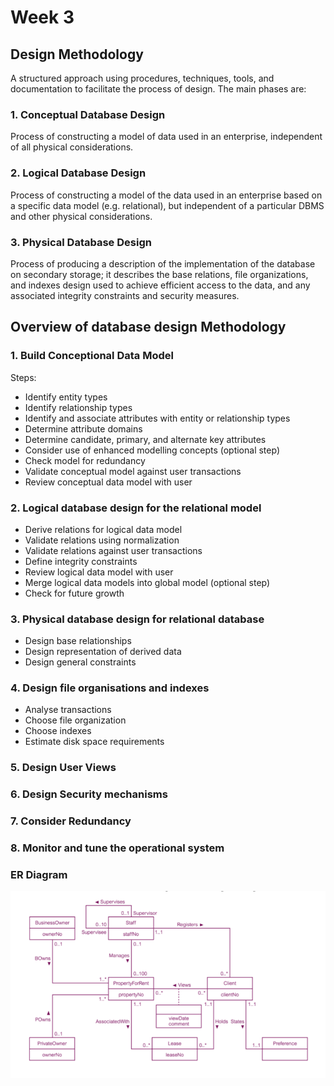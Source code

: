 # Week 3

## Design Methodology

A structured approach using procedures,
techniques, tools, and documentation to
facilitate the process of design. The main phases are:

### 1. Conceptual Database Design

Process of constructing a model of
data used in an enterprise, independent of all
physical considerations.

### 2. Logical Database Design

Process of constructing a model of the
data used in an enterprise based on a specific
data model (e.g. relational), but independent
of a particular DBMS and other physical
considerations.

### 3. Physical Database Design

Process of producing a description of the
implementation of the database on secondary
storage; it describes the base relations, file
organizations, and indexes design used to
achieve efficient access to the data, and any
associated integrity constraints and security
measures.

## Overview of database design Methodology

### 1. Build Conceptional Data Model

Steps:

- Identify entity types
- Identify relationship types
- Identify and associate attributes with
  entity or relationship types
- Determine attribute domains
- Determine candidate, primary, and
  alternate key attributes
- Consider use of enhanced modelling
  concepts (optional step)
- Check model for redundancy
- Validate conceptual model against user
  transactions
- Review conceptual data model with user

### 2. Logical database design for the relational model

- Derive relations for logical data model
- Validate relations using normalization
- Validate relations against user
  transactions
- Define integrity constraints
- Review logical data model with user
- Merge logical data models into global
  model (optional step)
- Check for future growth

### 3. Physical database design for relational database

- Design base relationships
- Design representation of derived data
- Design general constraints

### 4. Design file organisations and indexes

- Analyse transactions
- Choose file organization
- Choose indexes
- Estimate disk space requirements

### 5. Design User Views

### 6. Design Security mechanisms

### 7. Consider Redundancy

### 8. Monitor and tune the operational system

### ER Diagram

![er-diagram](images/er-diagram.png)
